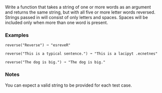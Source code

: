 Write a function that takes a string of one or more words as an argument and returns the same string, but with all five or more letter words reversed. Strings passed in will consist of only letters and spaces. Spaces will be included only when more than one word is present.


### Examples ###
    reverse("Reverse") ➞ "esreveR"

    reverse("This is a typical sentence.") ➞ "This is a lacipyt .ecnetnes"

    reverse("The dog is big.") ➞ "The dog is big."


### Notes ###
You can expect a valid string to be provided for each test case.